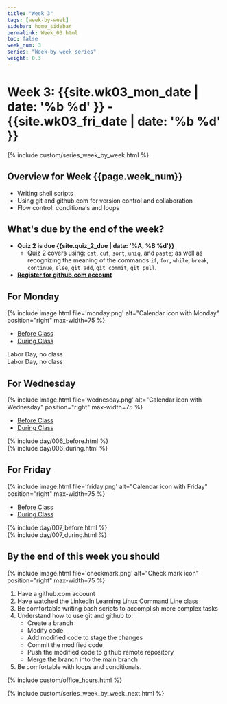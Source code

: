 ```yaml
---
title: "Week 3"
tags: [week-by-week]
sidebar: home_sidebar
permalink: Week_03.html
toc: false
week_num: 3
series: "Week-by-week series"
weight: 0.3
---
```


# Week 3: {{site.wk03_mon_date | date: '%b %d' }} - {{site.wk03_fri_date | date: '%b %d' }}

{% include custom/series_week_by_week.html %}

## Overview for Week {{page.week_num}}

* Writing shell scripts
* Using git and github.com for version control and collaboration
* Flow control: conditionals and loops

## What's due by the end of the week?

* **Quiz 2 is due {{site.quiz_2_due | date: '%A, %B %d'}}**
  * Quiz 2 covers using: `cat`, `cut`, `sort`, `uniq`, and `paste`; as well as recognizing the meaning of the commands `if`, `for`, `while`, `break`, `continue`, `else`, `git add`, `git commit`, `git pull`.
* **[Register for github.com account](github_account.md)**

## For Monday

{% include image.html file='monday.png' alt="Calendar icon with Monday" position="right" max-width=75 %}

<ul id="MondayTabs" class="nav nav-tabs">
    <li class="active"><a href="#MonBefore" data-toggle="tab">Before Class</a></li>
    <li><a href="#MonDuring" data-toggle="tab">During Class</a></li>
</ul>
<div class="tab-content">
    <div role="tabpanel" class="tab-pane active" id="MonBefore">
      Labor Day, no class
    </div>
    <div role="tabpanel" class="tab-pane" id="MonDuring">
      Labor Day, no class
    </div>
</div>

## For Wednesday

{% include image.html file='wednesday.png' alt="Calendar icon with Wednesday" position="right" max-width=75 %}

<ul id="WednesdayTabs" class="nav nav-tabs">
    <li class="active"><a href="#WedBefore" data-toggle="tab">Before Class</a></li>
    <li><a href="#WedDuring" data-toggle="tab">During Class</a></li>
</ul>
<div class="tab-content">
    <div role="tabpanel" class="tab-pane active" id="WedBefore">
      {% include day/006_before.html %}
    </div>
    <div role="tabpanel" class="tab-pane" id="WedDuring">
      {% include day/006_during.html %}
    </div>
</div>

## For Friday

{% include image.html file='friday.png' alt="Calendar icon with Friday" position="right" max-width=75 %}

<ul id="FridayTabs" class="nav nav-tabs">
    <li class="active"><a href="#FriBefore" data-toggle="tab">Before Class</a></li>
    <li><a href="#FriDuring" data-toggle="tab">During Class</a></li>
</ul>
<div class="tab-content">
    <div role="tabpanel" class="tab-pane active" id="FriBefore">
      {% include day/007_before.html %}
    </div>
    <div role="tabpanel" class="tab-pane" id="FriDuring">
      {% include day/007_during.html %}
    </div>
</div>

## By the end of this week you should

{% include image.html file='checkmark.png' alt="Check mark icon" position="right" max-width=75 %}
1. Have a github.com account
1. Have watched the LinkedIn Learning Linux Command Line class
1. Be comfortable writing bash scripts to accomplish more complex tasks
1. Understand how to use git and github to:
   * Create a branch
   * Modify code
   * Add modified code to stage the changes
   * Commit the modified code
   * Push the modified code to github remote repository
   * Merge the branch into the main branch
1. Be comfortable with loops and conditionals.

{% include custom/office_hours.html %}

{% include custom/series_week_by_week_next.html %}